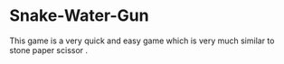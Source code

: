 # Snake-Water-Gun
This game is a very quick and easy game which is very much similar to stone paper scissor .
